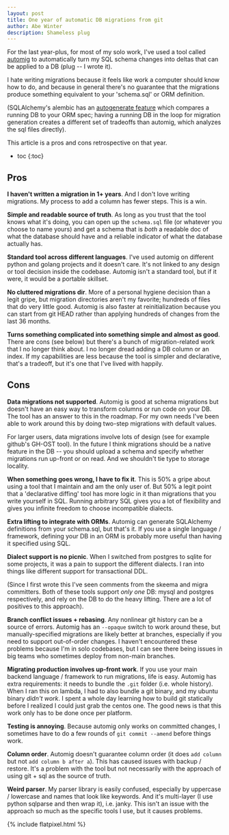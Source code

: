 ```yaml
---
layout: post
title: One year of automatic DB migrations from git
author: Abe Winter
description: Shameless plug
---
```


For the last year-plus, for most of my solo work, I've used a tool called [automig](https://github.com/abe-winter/automigrate) to automatically turn my SQL schema changes into deltas that can be applied to a DB
(plug -- I wrote it).

I hate writing migrations because it feels like work a computer should know how to do,
and because in general there's no guarantee that the migrations produce something equivalent to your 'schema.sql' or ORM definition.

(SQLAlchemy's alembic has an [autogenerate feature](https://alembic.sqlalchemy.org/en/latest/autogenerate.html) which compares a running DB to your ORM spec;
having a running DB in the loop for migration generation creates a different set of tradeoffs than automig, which analyzes the sql files directly).

This article is a pros and cons retrospective on that year.

* toc
{:toc}

## Pros

**I haven't written a migration in 1+ years**.
And I don't love writing migrations.
My process to add a column has fewer steps.
This is a win.

**Simple and readable source of truth**.
As long as you trust that the tool knows what it's doing,
you can open up the `schema.sql` file (or whatever you choose to name yours) and get a schema that is *both*
a readable doc of what the database should have
and a reliable indicator of what the database actually has.

**Standard tool across different languages**.
I've used automig on different python and golang projects and it doesn't care.
It's not linked to any design or tool decision inside the codebase.
Automig isn't a standard tool, but if it were, it would be a portable skillset.

**No cluttered migrations dir**.
More of a personal hygiene decision than a legit gripe, but migration directories aren't my favorite; hundreds of files that do very little good.
Automig is also faster at reinitialization because you can start from git HEAD rather than applying hundreds of changes from the last 36 months.

**Turns something complicated into something simple and almost as good**.
There are cons (see below) but there's a bunch of migration-related work that I no longer think about.
I no longer dread adding a DB column or an index.
If my capabilities are less because the tool is simpler and declarative, that's a tradeoff, but it's one that I've lived with happily.

## Cons

**Data migrations not supported**.
Automig is good at schema migrations but doesn't have an easy way to transform columns or run code on your DB.
The tool has an answer to this in the roadmap.
For my own needs I've been able to work around this by doing two-step migrations with default values.

For larger users, data migrations involve lots of design (see for example github's GH-OST tool).
In the future I think migrations should be a native feature in the DB --
you should upload a schema and specify whether migrations run up-front or on read.
And we shouldn't tie type to storage locality.

**When something goes wrong, I have to fix it**.
This is 50% a gripe about using a tool that I maintain and am the only user of.
But 50% a legit point that a 'declarative diffing' tool has more logic in it than migrations that you write yourself in SQL.
Running arbitrary SQL gives you a lot of flexibility and gives you infinite freedom to choose incompatible dialects.

**Extra lifting to integrate with ORMs**.
Automig can generate SQLAlchemy definitions from your schema.sql, but that's it.
If you use a single language / framework, defining your DB in an ORM is probably more useful than having it specified using SQL.

**Dialect support is no picnic**.
When I switched from postgres to sqlite for some projects, it was a pain to support the different dialects.
I ran into things like different support for transactional DDL.

(Since I first wrote this I've seen comments from the skeema and migra committers.
Both of these tools support *only one* DB: mysql and postgres respectively, and rely on the DB to do the heavy lifting.
There are a lot of positives to this approach).

**Branch conflict issues + rebasing**.
Any nonlinear git history can be a source of errors.
Automig has an `--opaque` switch to work around these, but manually-specified migrations are likely better at branches, especially if you need to support out-of-order changes.
I haven't encountered these problems because I'm in solo codebases, but I can see there being issues in big teams who sometimes deploy from non-main branches.

**Migrating production involves up-front work**.
If you use your main backend language / framework to run migrations, life is easy.
Automig has extra requirements: it needs to bundle the `.git` folder (i.e. whole history).
When I ran this on lambda, I had to also bundle a git binary, and my ubuntu binary *didn't work*.
I spent a whole day learning how to build git statically before I realized I could just grab the centos one.
The good news is that this work only has to be done once per platform.

**Testing is annoying**.
Because automig only works on committed changes, I sometimes have to do a few rounds of `git commit --amend` before things work.

**Column order**.
Automig doesn't guarantee column order (it does `add column` but not `add column b after a`).
This has caused issues with backup / restore.
It's a problem with the tool but not necessarily with the approach of using git + sql as the source of truth.

**Weird parser**.
My parser library is easily confused, especially by uppercase / lowercase and names that look like keywords.
And it's multi-layer (I use python sqlparse and then wrap it), i.e. janky.
This isn't an issue with the approach so much as the specific tools I use, but it causes problems.

{% include flatpixel.html %}
